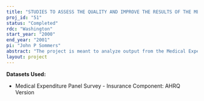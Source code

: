 ```yaml
---
title: "STUDIES TO ASSESS THE QUALITY AND IMPROVE THE RESULTS OF THE MEDICAL EXPENDITURE PANEL SURVEY-INSURANCE COMPONENT"
proj_id: "51"
status: "Completed"
rdc: "Washington"
start_year: "2000"
end_year: "2001"
pi: "John P Sommers"
abstract: "The project is meant to analyze output from the Medical Expenditure Panel Survey-Insurance Component (MEPS-IC) in  order to improve data collected, develop and test new editing and imputation techniques, improve sample design and  improve the number and quality of estimates produced.  The work is to performed by statisticians from the Agency for Healthcare Research and Quality in order to apply its subject matter and technical expertise to improvement of the results from the MEPS-IC."
layout: project
---
```


**Datasets Used:**

  - Medical Expenditure Panel Survey - Insurance Component: AHRQ Version 

